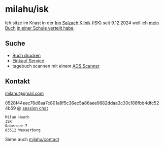 # milahu/isk

Ich sitze im Knast
in der [Inn Salzach Klinik](https://kbo-isk.de/) (ISK)
seit 9.12.2024 weil ich [mein Buch](https://milahu.github.io/alchi/src/whoaremyfriends/wersindmeinefreunde.html) [in einer Schule verteilt habe](https://github.com/milahu/alchi/blob/master/deutsch/feedback/knast-2024/2024-12-09.knast-fuer-buchverteiler.md).

## Suche

- [Buch drucken](https://github.com/milahu/alchi/blob/master/deutsch/feedback/knast-2024/2025-01-20.ebay.buch-drucken.txt)
- [Einkauf Service](https://github.com/milahu/alchi/blob/master/deutsch/feedback/knast-2024/2025-01-30.ebay.einkauf-service.txt)
- tagebuch scannen mit einem [ADS Scanner](https://geizhals.de/?cat=scn&xf=15969_ADF~19224_600~2881_Dokumentenscanner~2883_A4&sort=eintr&hloc=at&hloc=de&v=e&pg=1&bpmax=350)

## Kontakt

milahu@gmail.com

0528f44eec76d6aa7c801a8f5c36ec5a86aee9682ddaa3c30c188fbb4dfc524b59 @ [session chat](https://getsession.org/)

```
Milan Hauth
ISK
Gabersee 7
83512 Wasserburg
```

Siehe auch [milahu/contact](https://github.com/milahu/contact)
